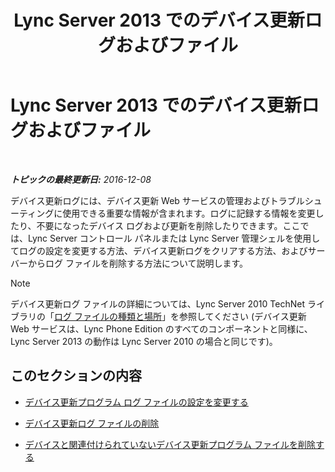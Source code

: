 ﻿---
title: Lync Server 2013 でのデバイス更新ログおよびファイル
TOCTitle: Lync Server 2013 でのデバイス更新ログおよびファイル
ms:assetid: f7f822b8-0a62-4ff2-a4cb-1ab1ed7503eb
ms:mtpsurl: https://technet.microsoft.com/ja-jp/library/JJ994090(v=OCS.15)
ms:contentKeyID: 52056738
ms.date: 12/10/2016
mtps_version: v=OCS.15
ms.translationtype: HT
---

# Lync Server 2013 でのデバイス更新ログおよびファイル

 

_**トピックの最終更新日:** 2016-12-08_

デバイス更新ログには、デバイス更新 Web サービスの管理およびトラブルシューティングに使用できる重要な情報が含まれます。ログに記録する情報を変更したり、不要になったデバイス ログおよび更新を削除したりできます。ここでは、Lync Server コントロール パネルまたは Lync Server 管理シェルを使用してログの設定を変更する方法、デバイス更新ログをクリアする方法、およびサーバーからログ ファイルを削除する方法について説明します。

> [!NOTE]
> デバイス更新ログ ファイルの詳細については、Lync Server 2010 TechNet ライブラリの「<a href="http://technet.microsoft.com/ja-jp/library/gg398250(v=ocs.14).aspx">ログ ファイルの種類と場所</a>」を参照してください (デバイス更新 Web サービスは、Lync Phone Edition のすべてのコンポーネントと同様に、Lync Server 2013 の動作は Lync Server 2010 の場合と同じです)。


## このセクションの内容

  - [デバイス更新プログラム ログ ファイルの設定を変更する](lync-server-2013-modify-settings-for-device-update-log-files.md)

  - [デバイス更新ログ ファイルの削除](lync-server-2013-delete-device-update-log-files.md)

  - [デバイスと関連付けられていないデバイス更新プログラム ファイルを削除する](lync-server-2013-remove-device-update-files-not-associated-with-a-device.md)

